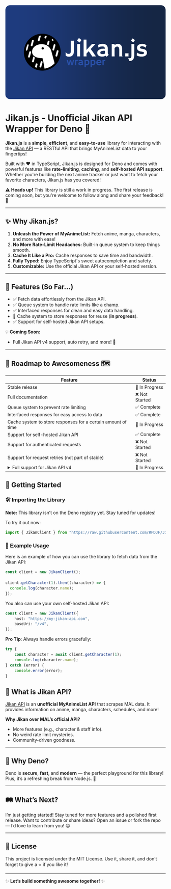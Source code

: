 <img src="meta/banner.svg" alt="Jikan.js Banner" style="border-radius: 15px;">

# Jikan.js - Unofficial Jikan API Wrapper for Deno  🚀

**Jikan.js** is a **simple**, **efficient**, and **easy-to-use** library for interacting with the [Jikan API](https://github.com/jikan-me/jikan) — a RESTful API that brings MyAnimeList data to your fingertips!  

Built with ❤️ in TypeScript, Jikan.js is designed for Deno and comes with powerful features like **rate-limiting**, **caching**, and **self-hosted API support**. Whether you're building the next anime tracker or just want to fetch your favorite characters, Jikan.js has you covered!  

⚠️ **Heads up!** This library is still a work in progress. The first release is coming soon, but you're welcome to follow along and share your feedback! 🙌

---

## ✨ Why Jikan.js?

1. **Unleash the Power of MyAnimeList:** Fetch anime, manga, characters, and more with ease!  
2. **No More Rate-Limit Headaches:** Built-in queue system to keep things smooth.  
3. **Cache It Like a Pro:** Cache responses to save time and bandwidth.  
4. **Fully Typed:** Enjoy TypeScript's sweet autocompletion and safety.  
5. **Customizable:** Use the official Jikan API or your self-hosted version.  

---

## 🌟 Features (So Far...)

- ✅ Fetch data effortlessly from the Jikan API.  
- ✅ Queue system to handle rate limits like a champ.  
- ✅ Interfaced responses for clean and easy data handling.  
- 🔄 Cache system to store responses for reuse (**in progress**).  
- ✅ Support for self-hosted Jikan API setups.  

💡 **Coming Soon:**  
- Full Jikan API v4 support, auto retry, and more! 🚧

---

## 🚧 Roadmap to Awesomeness 🗺️

<table>
  <thead>
    <tr>
      <th>Feature</th>
      <th>Status</th>
    </tr>
  </thead>
  <tbody>
    <tr>
      <td>Stable release</td>
      <td>🔄 In Progress</td>
    </tr>
    <tr>
      <td>Full documentation</td>
      <td>❌ Not Started</td>
    </tr>
    <tr>
      <td>Queue system to prevent rate limiting</td>
      <td>✅ Complete</td>
    </tr>
    <tr>
      <td>Interfaced responses for easy access to data</td>
      <td>✅ Complete</td>
    </tr>
    <tr>
      <td>Cache system to store responses for a certain amount of time</td>
      <td>🔄 In Progress</td>
    </tr>
    <tr>
      <td>Support for self-hosted Jikan API</td>
      <td>✅ Complete</td>
    </tr>
    <tr>
      <td>Support for authenticated requests</td>
      <td>❌ Not Started</td>
    </tr>
	<tr>
	  <td>Support for request retries (not part of stable)</td>
	  <td>❌ Not Started</td>
    <tr>
      <td>
        <details>
          <summary>Full support for Jikan API v4</summary>
          <table>
            <thead>
              <tr>
                <th>Sub-feature</th>
                <th>Status</th>
              </tr>
            </thead>
            <tbody>
              <tr>
                <td>Anime</td>
                <td>🔄 In Progress</td>
              </tr>
              <tr>
                <td>Characters</td>
                <td>✅ Complete</td>
              </tr>
              <tr>
                <td>Clubs</td>
                <td>❌ Not Started</td>
              </tr>
              <tr>
                <td>Genres</td>
                <td>❌ Not Started</td>
              </tr>
              <tr>
                <td>Magazines</td>
                <td>❌ Not Started</td>
              </tr>
              <tr>
                <td>Manga</td>
                <td>❌ Not Started</td>
              </tr>
              <tr>
                <td>People</td>
                <td>❌ Not Started</td>
              </tr>
              <tr>
                <td>Producers</td>
                <td>❌ Not Started</td>
              </tr>
              <tr>
                <td>Random</td>
                <td>❌ Not Started</td>
              </tr>
              <tr>
                <td>Recommendations</td>
                <td>❌ Not Started</td>
              </tr>
              <tr>
                <td>Reviews</td>
                <td>❌ Not Started</td>
              </tr>
              <tr>
                <td>Schedules</td>
                <td>❌ Not Started</td>
              </tr>
              <tr>
                <td>Users</td>
                <td>❌ Not Started</td>
              </tr>
              <tr>
                <td>Seasons</td>
                <td>❌ Not Started</td>
              </tr>
              <tr>
                <td>Top</td>
                <td>❌ Not Started</td>
              </tr>
              <tr>
                <td>Watch</td>
                <td>❌ Not Started</td>
              </tr>
            </tbody>
          </table>
        </details>
      </td>
      <td>🔄 In Progress</td>
    </tr>
  </tbody>
</table>

## 🚀 Getting Started

### 🛠️ Importing the Library
**Note:** This library isn’t on the Deno registry yet. Stay tuned for updates!


To try it out now:
```typescript
import { JikanClient } from "https://raw.githubusercontent.com/RPDJF/Jikan.js/refs/heads/main/src/index.ts";
```

### 🎯 Example Usage
Here is an example of how you can use the library to fetch data from the Jikan API:
```typescript
const client = new JikanClient();

client.getCharacter(1).then((character) => {
  console.log(character.name);
});
```

You also can use your own self-hosted Jikan API:
```typescript
const client = new JikanClient({
	host: "https://my-jikan-api.com",
	baseUri: "/v4",
});
```

**Pro Tip**: Always handle errors gracefully:

```typescript
try {
	const character = await client.getCharacter(1);
	console.log(character.name);
} catch (error) {
	console.error(error);
}
```

## 💬 What is Jikan API?

[Jikan API](https://github.com/jikan-me/jikan) is an **unofficial MyAnimeList API** that scrapes MAL data. It provides information on anime, manga, characters, schedules, and more!  

**Why Jikan over MAL’s official API?**  
- More features (e.g., character & staff info).  
- No weird rate limit mysteries.  
- Community-driven goodness.  

---

## 🌌 Why Deno?

Deno is **secure**, **fast**, and **modern** — the perfect playground for this library! Plus, it’s a refreshing break from Node.js. 🦕  

---

## 🛤️ What’s Next?

I’m just getting started! Stay tuned for more features and a polished first release. Want to contribute or share ideas? Open an issue or fork the repo — I’d love to learn from you! 😊  

---

## 📜 License

This project is licensed under the MIT License. Use it, share it, and don’t forget to give a ⭐ if you like it!  

---

✨ **Let’s build something awesome together!** ✨
